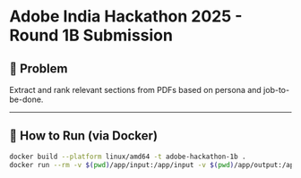 # Adobe India Hackathon 2025 - Round 1B Submission

## 📌 Problem

Extract and rank relevant sections from PDFs based on persona and job-to-be-done.

---

## 🚀 How to Run (via Docker)

```bash
docker build --platform linux/amd64 -t adobe-hackathon-1b .
docker run --rm -v $(pwd)/app/input:/app/input -v $(pwd)/app/output:/app/output --network none adobe-hackathon-1b
